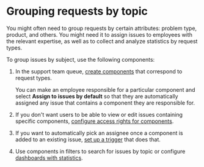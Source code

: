 # Grouping requests by topic

You might often need to group requests by certain attributes: problem type, product, and others. You might need it to assign issues to employees with the relevant expertise, as well as to collect and analyze statistics by request types.

To group issues by subject, use the following components:

1. In the support team queue, [create components](manager/components.md) that correspond to request types.

   You can make an employee responsible for a particular component and select **Assign to issues by default** so that they are automatically assigned any issue that contains a component they are responsible for.

1. If you don't want users to be able to view or edit issues containing specific components, [configure access rights for components](manager/queue-access.md#access-components).

1. If you want to automatically pick an assignee once a component is added to an existing issue, [set up a trigger](manager/trigger-examples.md#assign_ticket) that does that.

1. Use components in filters to search for issues by topic or configure [dashboards with statistics](#dashboards).